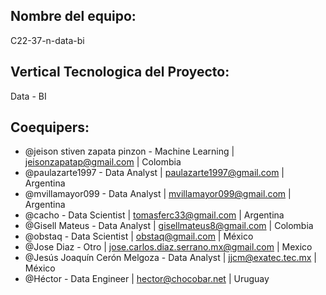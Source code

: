## Nombre del equipo: 

C22-37-n-data-bi

## Vertical Tecnologica del Proyecto: 

Data - BI

## Coequipers:
- @jeison stiven zapata pinzon - Machine Learning | jeisonzapatap@gmail.com | Colombia
- @paulazarte1997 - Data Analyst | paulazarte1997@gmail.com | Argentina
- @mvillamayor099 - Data Analyst | mvillamayor099@gmail.com | Argentina
- @cacho - Data Scientist | tomasferc33@gmail.com | Argentina
- @Gisell Mateus - Data Analyst | gisellmateus8@gmail.com | Colombia
- @obstaq - Data Scientist | obstaq@gmail.com | México
- @Jose Diaz - Otro | jose.carlos.diaz.serrano.mx@gmail.com | Mexico
- @Jesús Joaquín Cerón Melgoza - Data Analyst | jjcm@exatec.tec.mx | México
- @Héctor - Data Engineer | hector@chocobar.net | Uruguay

